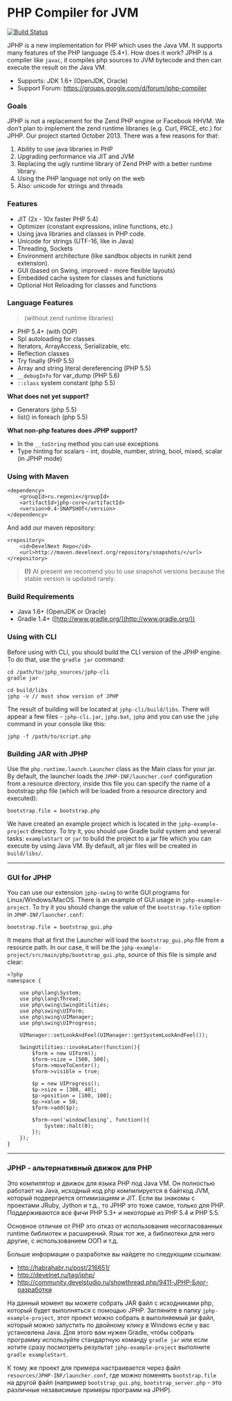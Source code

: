PHP Compiler for JVM
====================

[![Build Status](https://travis-ci.org/dim-s/jphp.png?branch=master)](https://travis-ci.org/dim-s/jphp)

JPHP is a new implementation for PHP which uses the Java VM. It supports many features of the PHP language (5.4+).
How does it work? JPHP is a compiler like `javac`, it compiles php sources to JVM bytecode and then
can execute the result on the Java VM.

+ Supports: JDK 1.6+ (OpenJDK, Oracle)
+ Support Forum: https://groups.google.com/d/forum/jphp-compiler

### Goals

JPHP is not a replacement for the Zend PHP engine or Facebook HHVM. We don’t plan to implement the zend runtime libraries (e.g. Curl, PRCE, etc.) for JPHP. Our project started October 2013. There was a few reasons for that:

1. Ability to use java libraries in PHP
2. Upgrading performance via JIT and JVM
3. Replacing the ugly runtime library of Zend PHP with a better runtime library.
4. Using the PHP language not only on the web
5. Also: unicode for strings and threads


### Features

+ JIT (2x - 10x faster PHP 5.4)
+ Optimizer (constant expressions, inline functions, etc.)
+ Using java libraries and classes in PHP code.
+ Unicode for strings (UTF-16, like in Java)
+ Threading, Sockets
+ Environment architecture (like sandbox objects in runkit zend extension).
+ GUI (based on Swing, improved - more flexible layouts)
+ Embedded cache system for classes and functions
+ Optional Hot Reloading for classes and functions


### Language Features
> (without zend runtime libraries)

+ PHP 5.4+ (with OOP)
+ Spl autoloading for classes
+ Iterators, ArrayAccess, Serializable, etc.
+ Reflection classes
+ Try finally (PHP 5.5)
+ Array and string literal dereferencing (PHP 5.5)
+ `__debugInfo` for var_dump (PHP 5.6)
+ `::class` system constant (php 5.5)

**What does not yet support?**

+ Generators (php 5.5)
+ list() in foreach (php 5.5)

**What non-php features does JPHP support?**

+ In the `__toString` method you can use exceptions
+ Type hinting for scalars - int, double, number, string, bool, mixed, scalar (in JPHP mode)


### Using with Maven

```
<dependency>
    <groupId>ru.regenix</groupId>
    <artifactId>jphp-core</artifactId>
    <version>0.4-SNAPSHOT</version>
</dependency>
```

And add our maven repository:

```
<repository>
    <id>DevelNext Repo</id>
    <url>http://maven.develnext.org/repository/snapshots/</url>
</repository>
```

> **(!)** At present we recomend you to use snapshot versions because the stable version is updated rarely.

### Build Requirements

+ Java 1.6+ (OpenJDK or Oracle)
+ Gradle 1.4+ ([http://www.gradle.org/](http://www.gradle.org/))


### Using with CLI

Before using with CLI, you should build the CLI version of the JPHP engine. To do that, use the `gradle jar` command:

```
cd /path/to/jphp_sources/jphp-cli
gradle jar

cd build/libs
jphp -v // must show version of JPHP
```


The result of building will be located at `jphp-cli/build/libs`. There will appear a few files - `jphp-cli.jar`, `jphp.bat`, `jphp` and you can use the `jphp` command in your console like this:

    jphp -f /path/to/script.php


### Building JAR with JPHP

Use the `php.runtime.launch.Launcher` class as the Main class for your jar. By default, the launcher
loads the `JPHP-INF/launcher.conf` configuration from a resource directory, inside this file you can
specify the name of a bootstrap php file (which will be loaded from a resource directory and executed):

```
bootstrap.file = bootstrap.php
```

We have created an example project which is located in the `jphp-example-project` directory. To try it, you should
use Gradle build system and several tasks: `exampleStart` or `jar` to build the project to a jar file which you can
execute by using Java VM. By default, all jar files will be created in `build/libs/`.

---

### GUI for JPHP

You can use our extension `jphp-swing` to write GUI programs for Linux/Windows/MacOS. There is an example of GUI usage in `jphp-example-project`. To try it you should change the value of the `bootstrap.file` option in `JPHP-INF/launcher.conf`:

    bootstrap.file = bootstrap_gui.php

It means that at first the Launcher will load the `bootstrap_gui.php` file from a resource path. In our case, it will be the `jphp-example-project/src/main/php/bootstrap_gui.php`, source of this file is simple and clear:

```
<?php
namespace {

    use php\lang\System;
    use php\lang\Thread;
    use php\swing\SwingUtilities;
    use php\swing\UIForm;
    use php\swing\UIManager;
    use php\swing\UIProgress;

    UIManager::setLookAndFeel(UIManager::getSystemLookAndFeel());

    SwingUtilities::invokeLater(function(){
        $form = new UIForm();
        $form->size = [500, 500];
        $form->moveToCenter();
        $form->visible = true;

        $p = new UIProgress();
        $p->size = [300, 40];
        $p->position = [100, 100];
        $p->value = 50;
        $form->add($p);

        $form->on('windowClosing', function(){
            System::halt(0);
        });
    });
}
```


---

### JPHP - альтернативный движок для PHP

Это компилятор и движок для языка PHP под Java VM. Он полностью работает на Java, исходный код php компилируется в байткод JVM, который подвергается оптимизациям и JIT. Если вы знакомы с проектами JRuby, Jython и т.д., то JPHP это тоже самое, только для PHP. Поддерживаются все фичи PHP 5.3+ и некоторые из PHP 5.4 и PHP 5.5.

Основное отличие от PHP это отказ от использования несогласованных runtime библиотек и расширений. Язык тот же, а библиотеки для него другие, с использованием ООП и т.д.


Больше информации о разработке вы найдете по следующим ссылкам:

- http://habrahabr.ru/post/216651/
- http://develnet.ru/tag/jphp/
- http://community.develstudio.ru/showthread.php/9411-JPHP-Блог-разработки

На данный момент вы можете собрать JAR файл с исходниками php, который будет выполняться с помощью JPHP. Загляните
в папку `jphp-example-project`, этот проект можно собрать в выполняемый jar файл, который можно запустить по двойному клику в Windows
если у вас установлена Java. Для этого вам нужен Gradle, чтобы собрать программу используйте стандартную команду `gradle jar`
или если хотите сразу посмотреть результат `jphp-example-project` выполните `gradle exampleStart`.

К тому же проект для примера настраивается через файл `resources/JPHP-INF/launcher.conf`, где можно поменять `bootstrap.file`
на другой файл (например `bootstrap_gui.php`, `bootstrap_server.php` - это различные независимые примеры программ на JPHP).
